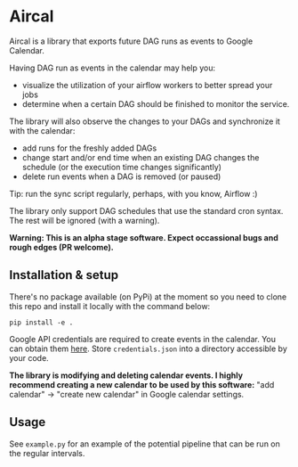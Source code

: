 # Aircal

Aircal is a library that exports future DAG runs as events to Google Calendar.

Having DAG run as events in the calendar may help you:
- visualize the utilization of your airflow workers to better spread your jobs
- determine when a certain DAG should be finished to monitor the service.

The library will also observe the changes to your DAGs and synchronize it with the calendar:
- add runs for the freshly added DAGs
- change start and/or end time when an existing DAG changes the schedule (or the execution time changes significantly)
- delete run events when a DAG is removed (or paused)

Tip: run the sync script regularly, perhaps, with you know, Airflow :)

The library only support DAG schedules that use the standard cron syntax. The rest will be ignored (with a warning).

**Warning: This is an alpha stage software. Expect occassional bugs and rough edges (PR welcome).**

## Installation & setup

There's no package available (on PyPi) at the moment so you need to clone this repo and install it locally with the command below:

```
pip install -e .
```

Google API credentials are required to create events in the calendar. You can obtain them [here](https://console.developers.google.com/apis/credentials). Store `credentials.json` into a directory accessible by your code.

**The library is modifying and deleting calendar events. I highly recommend creating a new calendar to be used by this software:** "add calendar" -> "create new calendar" in Google calendar settings.

## Usage

See `example.py` for an example of the potential pipeline that can be run on the regular intervals.